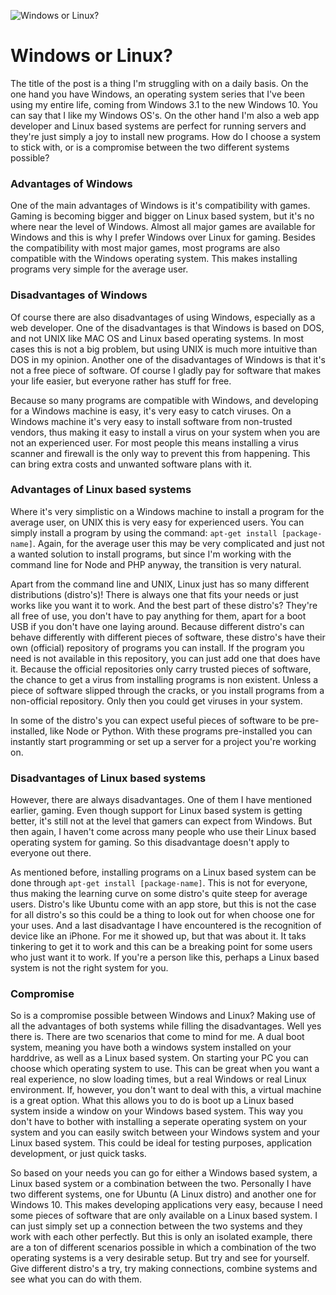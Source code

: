 ![Windows or Linux?](/images/articles/deer.jpg "Windows or Linux?")

# Windows or Linux?

The title of the post is a thing I'm struggling with on a daily basis. On the one hand you have Windows, an operating system series that I've been using my entire life, coming from Windows 3.1 to the new Windows 10. You can say that I like my Windows OS's. On the other hand I'm also a web app developer and Linux based systems are perfect for running servers and they're just simply a joy to install new programs. How do I choose a system to stick with, or is a compromise between the two different systems possible?

### Advantages of Windows

One of the main advantages of Windows is it's compatibility with games. Gaming is becoming bigger and bigger on Linux based system, but it's no where near the level of Windows. Almost all major games are available for Windows and this is why I prefer Windows over Linux for gaming. Besides the compatibility with most major games, most programs are also compatible with the Windows operating system. This makes installing programs very simple for the average user.

### Disadvantages of Windows

Of course there are also disadvantages of using Windows, especially as a web developer. One of the disadvantages is that Windows is based on DOS, and not UNIX like MAC OS and Linux based operating systems. In most cases this is not a big problem, but using UNIX is much more intuitive than DOS in my opinion. Another one of the disadvantages of Windows is that it's not a free piece of software. Of course I gladly pay for software that makes your life easier, but everyone rather has stuff for free.

Because so many programs are compatible with Windows, and developing for a Windows machine is easy, it's very easy to catch viruses. On a Windows machine it's very easy to install software from non-trusted vendors, thus making it easy to install a virus on your system when you are not an experienced user. For most people this means installing a virus scanner and firewall is the only way to prevent this from happening. This can bring extra costs and unwanted software plans with it.

### Advantages of Linux based systems

Where it's very simplistic on a Windows machine to install a program for the average user, on UNIX this is very easy for experienced users. You can simply install a program by using the command: ``apt-get install [package-name]``. Again, for the average user this may be very complicated and just not a wanted solution to install programs, but since I'm working with the command line for Node and PHP anyway, the transition is very natural.

Apart from the command line and UNIX, Linux just has so many different distributions (distro's)! There is always one that fits your needs or just works like you want it to work. And the best part of these distro's? They're all free of use, you don't have to pay anything for them, apart for a boot USB if you don't have one laying around. Because different distro's can behave differently with different pieces of software, these distro's have their own (official) repository of programs you can install. If the program you need is not available in this repository, you can just add one that does have it. Because the official repositories only carry trusted pieces of software, the chance to get a virus from installing programs is non existent. Unless a piece of software slipped through the cracks, or you install programs from a non-official repository. Only then you could get viruses in your system.

In some of the distro's you can expect useful pieces of software to be pre-installed, like Node or Python. With these programs pre-installed you can instantly start programming or set up a server for a project you're working on.

### Disadvantages of Linux based systems

However, there are always disadvantages. One of them I have mentioned earlier, gaming. Even though support for Linux based system is getting better, it's still not at the level that gamers can expect from Windows. But then again, I haven't come across many people who use their Linux based operating system for gaming. So this disadvantage doesn't apply to everyone out there.

As mentioned before, installing programs on a Linux based system can be done through ``apt-get install [package-name]``. This is not for everyone, thus making the learning curve on some distro's quite steep for average users. Distro's like Ubuntu come with an app store, but this is not the case for all distro's so this could be a thing to look out for when choose one for your uses. And a last disadvantage I have encountered is the recognition of device like an iPhone. For me it showed up, but that was about it. It taks tinkering to get it to work and this can be a breaking point for some users who just want it to work. If you're a person like this, perhaps a Linux based system is not the right system for you.

### Compromise

So is a compromise possible between Windows and Linux? Making use of all the advantages of both systems while filling the disadvantages. Well yes there is. There are two scenarios that come to mind for me. A dual boot system, meaning you have both a windows system installed on your harddrive, as well as a Linux based system. On starting your PC you can choose which operating system to use. This can be great when you want a real experience, no slow loading times, but a real Windows or real Linux environment. If, however, you don't want to deal with this, a virtual machine is a great option. What this allows you to do is boot up a Linux based system inside a window on your Windows based system. This way you don't have to bother with installing a seperate operating system on your system and you can easily switch between your Windows system and your Linux based system. This could be ideal for testing purposes, application development, or just quick tasks.

So based on your needs you can go for either a Windows based system, a Linux based system or a combination between the two. Personally I have two different systems, one for Ubuntu (A Linux distro) and another one for Windows 10. This makes developing applications very easy, because I need some pieces of software that are only available on a Linux based system. I can just simply set up a connection between the two systems and they work with each other perfectly. But this is only an isolated example, there are a ton of different scenarios possible in which a combination of the two operating systems is a very desirable setup. But try and see for yourself. Give different distro's a try, try making connections, combine systems and see what you can do with them.